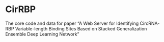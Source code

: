 # CirRBP
The core code and data for paper “A Web Server for Identifying CircRNA-RBP Variable-length Binding Sites Based on Stacked Generalization Ensemble Deep Learning Network”

